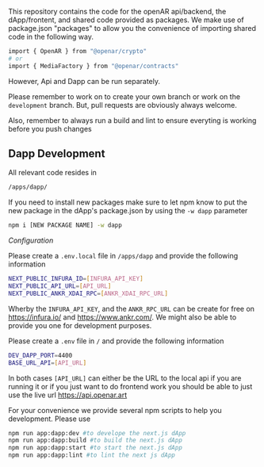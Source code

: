 This repository contains the code for the openAR api/backend, the dApp/frontent, and shared code provided as packages. We make use of package.json "packages" to allow you the convenience of importing shared code in the following way. 

```bash
import { OpenAR } from "@openar/crypto"
# or
import { MediaFactory } from "@openar/contracts"
```

However, Api and Dapp can be run separately. 

Please remember to work on to create your own branch or work on the `development` branch. But, pull requests are obviously always welcome. 

Also, remember to always run a build and lint to ensure everyting is working before you push changes


## Dapp Development

All relevant code resides in 

```bash
/apps/dapp/
```

If you need to install new packages make sure to let npm know to put the new package in the dApp's package.json by using the `-w dapp` parameter

```bash
npm i [NEW PACKAGE NAME] -w dapp 
```

*Configuration*

Please create a `.env.local` file in `/apps/dapp` and provide the following information

```bash
NEXT_PUBLIC_INFURA_ID=[INFURA_API_KEY]
NEXT_PUBLIC_API_URL=[API_URL]
NEXT_PUBLIC_ANKR_XDAI_RPC=[ANKR_XDAI_RPC_URL]
```

Wherby the `INFURA_API_KEY`, and the `ANKR_RPC_URL` can be create for free on  https://infura.io/ and https://www.ankr.com/. We might also be able to provide you one for development purposes. 

Please create a `.env` file in `/` and provide the following information

```bash
DEV_DAPP_PORT=4400
BASE_URL_API=[API_URL]
```

In both cases `[API_URL]` can either be the URL to the local api if you are running it or if you just want to do frontend work you should be able to just use the live url https://api.openar.art 

For your convenience we provide several npm scripts to help you development. Please use

```bash
npm run app:dapp:dev #to develope the next.js dApp
npm run app:dapp:build #to build the next.js dApp
npm run app:dapp:start #to start the next.js dApp
npm run app:dapp:lint #to lint the next js dApp
```
